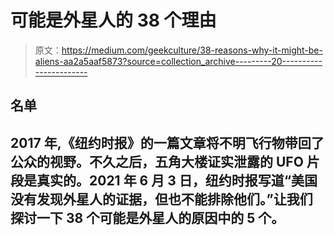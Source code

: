 # 可能是外星人的 38 个理由

> 原文：<https://medium.com/geekculture/38-reasons-why-it-might-be-aliens-aa2a5aaf5873?source=collection_archive---------20----------------------->

## 名单

## 2017 年,《纽约时报》的一篇文章将不明飞行物带回了公众的视野。不久之后，五角大楼证实泄露的 UFO 片段是真实的。2021 年 6 月 3 日，纽约时报写道“美国没有发现外星人的证据，但也不能排除他们。”让我们探讨一下 38 个可能是外星人的原因中的 5 个。